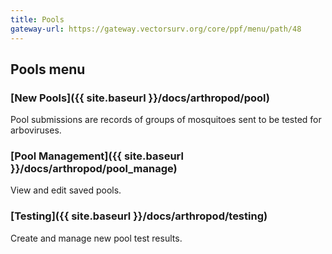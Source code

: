 ```yaml
---
title: Pools
gateway-url: https://gateway.vectorsurv.org/core/ppf/menu/path/48
---
```


## Pools menu

### [New Pools]({{ site.baseurl }}/docs/arthropod/pool)

Pool submissions are records of groups of mosquitoes sent to be tested for arboviruses.

### [Pool Management]({{ site.baseurl }}/docs/arthropod/pool_manage)

View and edit saved pools.

### [Testing]({{ site.baseurl }}/docs/arthropod/testing)

Create and manage new pool test results.
